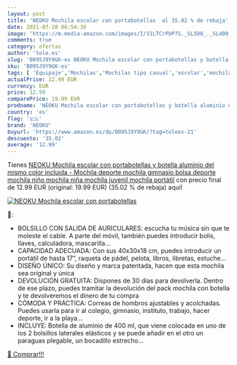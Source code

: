 ```yaml
---
layout: post
title: 'NEOKU Mochila escolar con portabotellas  al 35.02 % de rebaja'
date: 2021-07-20 06:54:39
image: 'https://m.media-amazon.com/images/I/31LTCrPbP7S._SL500_._SL400_.jpg'
comments: true
category: ofertas
author: 'tole.es'
slug: 'B095J9Y9GK-es NEOKU Mochila escolar con portabotellas y botella aluminio...'
sku: 'B095J9Y9GK-es'
tags: [ 'Equipaje','Mochilas','Mochilas tipo casual','escolar','mochila','neoku', ]
actualPrice: 12.99 EUR
currency: EUR
price: 12.99
comparePrice: 19.99 EUR
prodname: 'NEOKU Mochila escolar con portabotellas y botella aluminio del mismo color incluida - Mochila deporte  mochila gimnasio  bolsa deporte  mochila niño  mochila niña  mochila juvenil  mochila portátil'
country: 'es'
flag: '🇪🇸'
brand: 'NEOKU'
buyurl: 'https://www.amazon.es/dp/B095J9Y9GK/?tag=tolees-21'
descuento: '35.02'
average: '12.99'
---
```


Tienes [NEOKU Mochila escolar con portabotellas y botella aluminio del mismo color incluida - Mochila deporte  mochila gimnasio  bolsa deporte  mochila niño  mochila niña  mochila juvenil  mochila portátil](https://www.amazon.es/dp/B095J9Y9GK/?tag=tolees-21) con precio final de  12.99 EUR (original: 19.99 EUR) (35.02 %  de rebaja) aqui!

[![NEOKU Mochila escolar con portabotellas ](https://m.media-amazon.com/images/I/31LTCrPbP7S._SL500_._SL400_.jpg)](https://www.amazon.es/dp/B095J9Y9GK/?tag=tolees-21)

🔎:

- BOLSILLO CON SALIDA DE AURICULARES: escucha tu música sin que te moleste el cable. A parte del móvil, también puedes introducir bolis, llaves, calculadora, mascarilla…
- CAPACIDAD ADECUADA: Con sus 40x30x18 cm, puedes introducir un portátil de hasta 17”, raqueta de pádel, pelota, libros, libretas, estuche…
- DISEÑO ÚNICO: Su diseño y marca patentada, hacen que esta mochila sea original y única
- DEVOLUCIÓN GRATUITA: Dispones de 30 días para devolverla. Dentro de ese plazo, puedes tramitar la devolución del pack mochila con botella y te devolveremos el dinero de tu compra
- CÓMODA Y PRÁCTICA: Correas de hombros ajustables y acolchadas. Puedes usarla para ir al colegio, gimnasio, instituto, trabajo, hacer deporte, ir a la playa…
- INCLUYE: Botella de aluminio de 400 ml, que viene colocada en uno de los 2 bolsillos laterales elásticos y se puede añadir en el otro un paraguas plegable, un bocadillo estrecho…

[🛒 Comprar!!!](https://www.amazon.es/dp/B095J9Y9GK/?tag=tolees-21)
